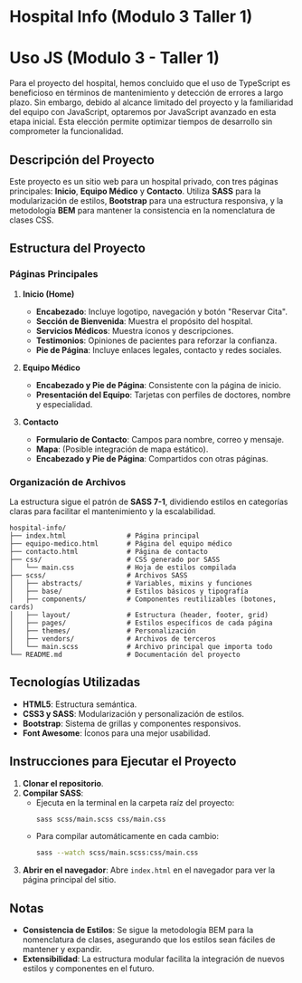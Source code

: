 # Hospital Info (Modulo 3 Taller 1)

# Uso JS (Modulo 3 - Taller 1)
Para el proyecto del hospital, hemos concluido que el uso de TypeScript es beneficioso en términos de mantenimiento y detección de errores a largo plazo. Sin embargo, debido al alcance limitado del proyecto y la familiaridad del equipo con JavaScript, optaremos por JavaScript avanzado en esta etapa inicial. Esta elección permite optimizar tiempos de desarrollo sin comprometer la funcionalidad.


## Descripción del Proyecto
Este proyecto es un sitio web para un hospital privado, con tres páginas principales: **Inicio**, **Equipo Médico** y **Contacto**. Utiliza **SASS** para la modularización de estilos, **Bootstrap** para una estructura responsiva, y la metodología **BEM** para mantener la consistencia en la nomenclatura de clases CSS.

## Estructura del Proyecto
### Páginas Principales
1. **Inicio (Home)**
   - **Encabezado**: Incluye logotipo, navegación y botón "Reservar Cita".
   - **Sección de Bienvenida**: Muestra el propósito del hospital.
   - **Servicios Médicos**: Muestra íconos y descripciones.
   - **Testimonios**: Opiniones de pacientes para reforzar la confianza.
   - **Pie de Página**: Incluye enlaces legales, contacto y redes sociales.

2. **Equipo Médico**
   - **Encabezado y Pie de Página**: Consistente con la página de inicio.
   - **Presentación del Equipo**: Tarjetas con perfiles de doctores, nombre y especialidad.

3. **Contacto**
   - **Formulario de Contacto**: Campos para nombre, correo y mensaje.
   - **Mapa**: (Posible integración de mapa estático).
   - **Encabezado y Pie de Página**: Compartidos con otras páginas.

### Organización de Archivos
La estructura sigue el patrón de **SASS 7-1**, dividiendo estilos en categorías claras para facilitar el mantenimiento y la escalabilidad.

```
hospital-info/
├── index.html               # Página principal
├── equipo-medico.html       # Página del equipo médico
├── contacto.html            # Página de contacto
├── css/                     # CSS generado por SASS
│   └── main.css             # Hoja de estilos compilada
├── scss/                    # Archivos SASS
│   ├── abstracts/           # Variables, mixins y funciones
│   ├── base/                # Estilos básicos y tipografía
│   ├── components/          # Componentes reutilizables (botones, cards)
│   ├── layout/              # Estructura (header, footer, grid)
│   ├── pages/               # Estilos específicos de cada página
│   ├── themes/              # Personalización
│   ├── vendors/             # Archivos de terceros
│   └── main.scss            # Archivo principal que importa todo
└── README.md                # Documentación del proyecto
```

## Tecnologías Utilizadas
- **HTML5**: Estructura semántica.
- **CSS3 y SASS**: Modularización y personalización de estilos.
- **Bootstrap**: Sistema de grillas y componentes responsivos.
- **Font Awesome**: Íconos para una mejor usabilidad.

## Instrucciones para Ejecutar el Proyecto
1. **Clonar el repositorio**.
2. **Compilar SASS**:
   - Ejecuta en la terminal en la carpeta raíz del proyecto:
     ```bash
     sass scss/main.scss css/main.css
     ```
   - Para compilar automáticamente en cada cambio:
     ```bash
     sass --watch scss/main.scss:css/main.css
     ```
3. **Abrir en el navegador**: Abre `index.html` en el navegador para ver la página principal del sitio.

## Notas
- **Consistencia de Estilos**: Se sigue la metodología BEM para la nomenclatura de clases, asegurando que los estilos sean fáciles de mantener y expandir.
- **Extensibilidad**: La estructura modular facilita la integración de nuevos estilos y componentes en el futuro.

